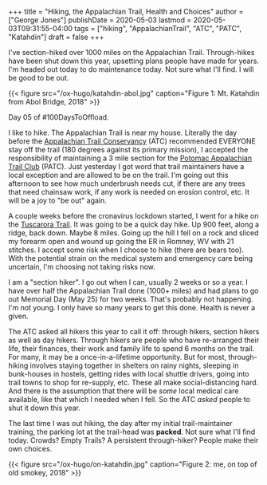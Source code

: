 +++
title = "Hiking, the Appalachian Trail, Health and Choices"
author = ["George Jones"]
publishDate = 2020-05-03
lastmod = 2020-05-03T09:31:55-04:00
tags = ["hiking", "AppalachianTrail", "ATC", "PATC", "Katahdin"]
draft = false
+++

I've section-hiked over 1000 miles on the Appalachian Trail.
Through-hikes have been shut down this year, upsetting plans
people have made for years. I'm headed out today to do maintenance
today.  Not sure what I'll find. I will be good to be out.

<a id="org64dce02"></a>

{{< figure src="/ox-hugo/katahdin-abol.jpg" caption="Figure 1: Mt. Katahdin from Abol Bridge, 2018" >}}

Day 05 of #100DaysToOffload.

<!--more-->

I like to hike.  The Appalachian Trail is near my house.
Literally the day before the [Appalachian Trail Conservancy](http://www.appalachiantrail.org/) (ATC)
recommended EVERYONE stay off the trail (180 degrees against its
primary mission), I accepted the responsibility of maintaining a 3
mile section for the [Potomac Appalachian Trail Club](https://www.patc.net/) (PATC).  Just
yesterday I got word that trail maintainers have a local exception
and are allowed to be on the trail.  I'm going out this afternoon
to see how much underbrush needs cut, if there are any trees that
need chainsaw work, if any work is needed on erosion control, etc.
It will be a joy to "be out" again.

A couple weeks before the cronavirus lockdown started, I went for
a hike on the [Tuscarora Trail](https://www.hikethetuscarora.org/).  It was going to be a quick day
hike.  Up 900 feet, along a ridge, back down.  Maybe 8 miles.
Going up the hill I fell on a rock and sliced my forearm open and
wound up going the ER in Romney, WV with 21 stitches.  I accept some
risk when I choose to hike (there are bears too).  With the
potential strain on the medical system and emergency care being
uncertain, I'm choosing not taking risks now.

I am a "section hiker".  I go out when I can, usually 2 weeks or
so a year.  I have over half the Appalachian Trail done (1000+
miles) and had plans to go out Memorial Day (May 25) for two
weeks.  That's probably not happening.  I'm not young.  I only
have so many years to get this done.  Health is never a given.

The ATC asked all hikers this year to call it off: through hikers,
section hikers as well as day hikers.  Through hikers are people
who have re-arranged their life, their finances, their work and
family life to spend 6 months on the trail.  For many, it may be a
once-in-a-lifetime opportunity.  But for most, through-hiking
involves staying together in shelters on rainy nights, sleeping in
bunk-houses in hostels, getting rides with local shuttle drivers,
going into trail towns to shop for re-supply, etc.  These all make
social-distancing hard.  And there is the assumption that there
will be _some_ local medical care available, like that which I
needed when I fell.  So the ATC _asked_ people to shut it down
this year.

The last time I was out hiking, the day after my initial
trail-maintainer training, the parking lot at the trail-head was
**packed**.  Not sure what I'll find today.  Crowds?  Empty Trails?
A persistent through-hiker?  People make their own choices.

<a id="org5b47ad9"></a>

{{< figure src="/ox-hugo/on-katahdin.jpg" caption="Figure 2: me, on top of old smokey, 2018" >}}

